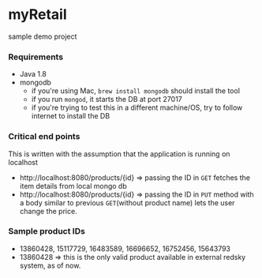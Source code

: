 # myRetail
sample demo project

### Requirements
* Java 1.8
* mongodb
  - if you're using Mac, ```brew install mongodb``` should install the tool
  - if you run `mongod`, it starts the DB at port 27017
  - if you're trying to test this in a different machine/OS, try to follow internet to install the DB

### Critical end points
This is written with the assumption that the application is running on localhost
* http://localhost:8080/products/{id} => passing the ID in `GET` fetches the item details from local mongo db
* http://localhost:8080/products/{id} => passing the ID in `PUT` method with a body similar to previous `GET`(without product name) lets the user change the price.

### Sample product IDs
* 13860428, 15117729, 16483589, 16696652, 16752456, 15643793
* 13860428 => this is the only valid product available in external redsky system, as of now. 
